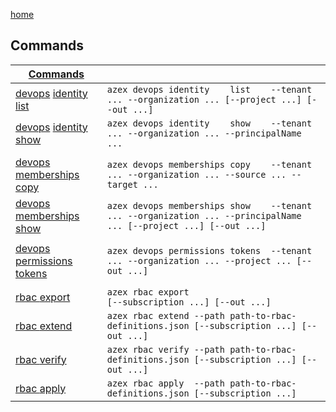 [home](/readme.md)

## Commands

| [Commands](./readme.md) | |
|-|-|
|[devops](./devops/readme.md) [identity   ](./devops/identity/readme.md   ) [list  ](./devops/identity/list.md     )|`azex devops identity    list    --tenant ... --organization ... [--project ...] [--out ...]`                    |
|[devops](./devops/readme.md) [identity   ](./devops/identity/readme.md   ) [show  ](./devops/identity/show.md     )|`azex devops identity    show    --tenant ... --organization ... --principalName ...`                            |
|||
|[devops](./devops/readme.md) [memberships](./devops/memberships/readme.md) [copy  ](./devops/memberships/copy.md  )|`azex devops memberships copy    --tenant ... --organization ... --source ... --target ...`                      |
|[devops](./devops/readme.md) [memberships](./devops/memberships/readme.md) [show  ](./devops/memberships/show.md  )|`azex devops memberships show    --tenant ... --organization ... --principalName ... [--project ...] [--out ...]`|
|||
|[devops](./devops/readme.md) [permissions](./devops/permissions/readme.md) [tokens](./devops/permissions/tokens.md)|`azex devops permissions tokens  --tenant ... --organization ... --project ... [--out ...]`                      |
|||
|[rbac  ](./rbac/readme.md  ) [export     ](./rbac/export.md)|`azex rbac export                                      [--subscription ...] [--out ...]`|
|[rbac  ](./rbac/readme.md  ) [extend     ](./rbac/extend.md)|`azex rbac extend --path path-to-rbac-definitions.json [--subscription ...] [--out ...]`|
|[rbac  ](./rbac/readme.md  ) [verify     ](./rbac/verify.md)|`azex rbac verify --path path-to-rbac-definitions.json [--subscription ...] [--out ...]`|
|[rbac  ](./rbac/readme.md  ) [apply      ](./rbac/apply.md )|`azex rbac apply  --path path-to-rbac-definitions.json [--subscription ...]`            |